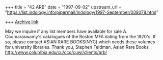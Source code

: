 +++
title = "42 ARB"
date = "1997-09-02"
upstream_url = "https://list.indology.info/pipermail/indology/1997-September/009078.html"

+++
[Archive link](https://list.indology.info/pipermail/indology/1997-September/009078.html)

May we inquire if any list members have
available for sale A. Coomaraswamy's
catalogues of the Boston MFA dating from the 1920's.
If so, please contact ASIAN RARE BOOKS(NYC)
which needs these volumes for
university libraries.
Thank you,
Stephen Feldman, Asian Rare Books
http://www.columbia.edu/cu/ccs/cuwl/clients/arb/




